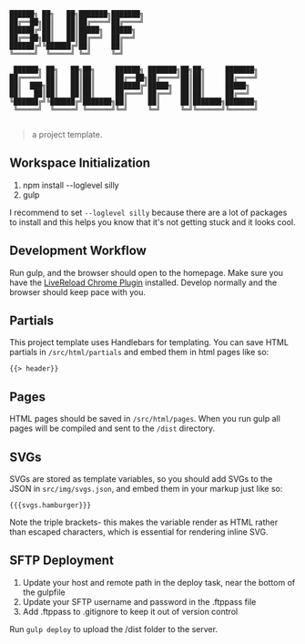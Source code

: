 ```
██████╗ ██╗   ██╗███████╗███████╗                            
██╔══██╗██║   ██║██╔════╝██╔════╝                            
██████╔╝██║   ██║█████╗  █████╗                              
██╔══██╗██║   ██║██╔══╝  ██╔══╝                              
██████╔╝╚██████╔╝██║     ██║                                 
╚═════╝  ╚═════╝ ╚═╝     ╚═╝                                 
																														 
 ██████╗ ██╗   ██╗██╗     ██████╗ ███████╗██╗██╗     ███████╗
██╔════╝ ██║   ██║██║     ██╔══██╗██╔════╝██║██║     ██╔════╝
██║  ███╗██║   ██║██║     ██████╔╝█████╗  ██║██║     █████╗  
██║   ██║██║   ██║██║     ██╔═══╝ ██╔══╝  ██║██║     ██╔══╝  
╚██████╔╝╚██████╔╝███████╗██║     ██║     ██║███████╗███████╗
 ╚═════╝  ╚═════╝ ╚══════╝╚═╝     ╚═╝     ╚═╝╚══════╝╚══════╝
																														 
```

> a project template.

## Workspace Initialization ##

1. npm install --loglevel silly
2. gulp

I recommend to set `--loglevel silly` because there are a lot of packages to install and this helps you know that it's not getting stuck and it looks cool.

## Development Workflow ##

Run gulp, and the browser should open to the homepage. Make sure you have the [LiveReload Chrome Plugin](https://chrome.google.com/webstore/detail/livereload/jnihajbhpnppcggbcgedagnkighmdlei?hl=en) installed. Develop normally and the browser should keep pace with you.

## Partials ##

This project template uses Handlebars for templating. You can save HTML partials in `/src/html/partials` and embed them in html pages like so:

```
{{> header}}
```

## Pages ##

HTML pages should be saved in `/src/html/pages`. When you run gulp all pages will be compiled and sent to the `/dist` directory.

## SVGs ##

SVGs are stored as template variables, so you should add SVGs to the JSON in `src/img/svgs.json`, and embed them in your markup just like so:

```
{{{svgs.hamburger}}}
```

Note the triple brackets- this makes the variable render as HTML rather than escaped characters, which is essential for rendering inline SVG.

## SFTP Deployment ##

1. Update your host and remote path in the deploy task, near the bottom of the gulpfile
2. Update your SFTP username and password in the .ftppass file
3. Add .ftppass to .gitignore to keep it out of version control

Run `gulp deploy` to upload the /dist folder to the server.
